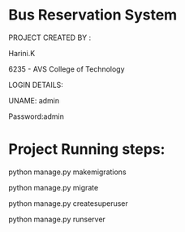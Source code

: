# Bus Reservation System

PROJECT CREATED BY : 

Harini.K

6235 - AVS College of Technology

LOGIN DETAILS:

UNAME: admin

Password:admin


# Project Running steps:

python manage.py makemigrations

python manage.py migrate

python manage.py createsuperuser

python manage.py runserver
